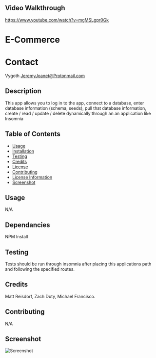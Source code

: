 ## Video Walkthrough
https://www.youtube.com/watch?v=mgMSLgpr0Gk

# E-Commerce

# Contact
Vygoth
JeremyJoanet@Protonmail.com

## Description
This app allows you to log in to the app, connect to a database, enter database information (schema, seeds), pull that database information, create / read / update / delete dynamically through an an application like Insomnia

## Table of Contents
- [Usage](#Usage)
- [Installation](#Dependancies)
- [Testing](#Testing)
- [Credits](#Credits)
- [License](#License)
- [Contributing](#Contributing)
- [License Information](#LicenseInfo)
- [Screenshot](#Screenshot)

## Usage
N/A

## Dependancies
NPM Install

## Testing
Tests should be run through insomnia after placing this applications path and following the specified routes.

## Credits
Matt Reisdorf, Zach Duty, Michael Francisco.

## Contributing
N/A

## Screenshot
![Screenshot](./assets/img/screenshot.png)
